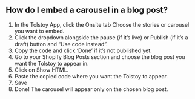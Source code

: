 ## How do I embed a carousel in a blog post?

1. In the Tolstoy App, click the Onsite tab Choose the stories or carousel you want to embed.
2. ​Click the dropdown alongside the pause (if it’s live) or Publish (if it’s a draft) button and “Use code instead”. ​
3. Copy the code and click ‘Done’ if it’s not published yet.
4. Go to your Shopify Blog Posts section and choose the blog post you want the Tolstoy to appear in.
5. Click on Show HTML.
6. Paste the copied code where you want the Tolstoy to appear.
7. Save
8. Done! The carousel will appear only on the chosen blog post.
